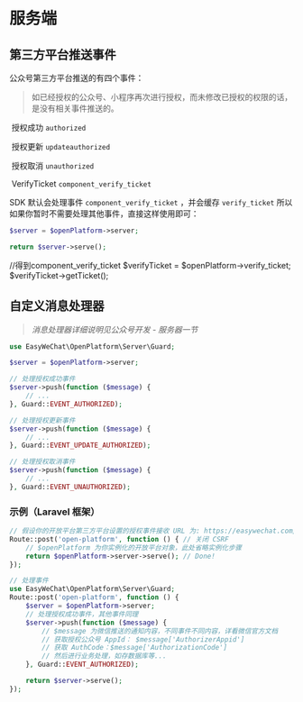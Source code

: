 # 服务端

## 第三方平台推送事件

公众号第三方平台推送的有四个事件：

> 如已经授权的公众号、小程序再次进行授权，而未修改已授权的权限的话，是没有相关事件推送的。

​	授权成功 `authorized`

​	授权更新 `updateauthorized`

​	授权取消 `unauthorized`

​	VerifyTicket  `component_verify_ticket`

SDK 默认会处理事件 `component_verify_ticket` ，并会缓存 `verify_ticket` 所以如果你暂时不需要处理其他事件，直接这样使用即可：

```php
$server = $openPlatform->server;

return $server->serve();
```

//得到component_verify_ticket
$verifyTicket = $openPlatform->verify_ticket;
$verifyTicket->getTicket();

## 自定义消息处理器

> *消息处理器详细说明见公众号开发 - 服务器一节*

```php
use EasyWeChat\OpenPlatform\Server\Guard;

$server = $openPlatform->server;

// 处理授权成功事件
$server->push(function ($message) {
    // ...
}, Guard::EVENT_AUTHORIZED);

// 处理授权更新事件
$server->push(function ($message) {
    // ...
}, Guard::EVENT_UPDATE_AUTHORIZED);

// 处理授权取消事件
$server->push(function ($message) {
    // ...
}, Guard::EVENT_UNAUTHORIZED);
```

### 示例（Laravel 框架）

```php
// 假设你的开放平台第三方平台设置的授权事件接收 URL 为: https://easywechat.com/open-platform （其他事件推送同样会推送到这个 URL）
Route::post('open-platform', function () { // 关闭 CSRF
    // $openPlatform 为你实例化的开放平台对象，此处省略实例化步骤
    return $openPlatform->server->serve(); // Done!
});

// 处理事件
use EasyWeChat\OpenPlatform\Server\Guard;
Route::post('open-platform', function () {
    $server = $openPlatform->server;
    // 处理授权成功事件，其他事件同理
    $server->push(function ($message) {
        // $message 为微信推送的通知内容，不同事件不同内容，详看微信官方文档
        // 获取授权公众号 AppId： $message['AuthorizerAppid']
        // 获取 AuthCode：$message['AuthorizationCode']
        // 然后进行业务处理，如存数据库等...
    }, Guard::EVENT_AUTHORIZED);

    return $server->serve();
});
```
